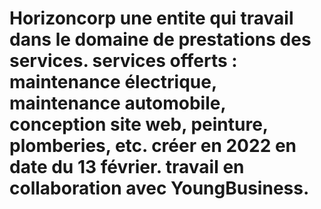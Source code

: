 # Horizoncorp une entite qui travail dans le domaine de prestations des services. services offerts : maintenance électrique, maintenance automobile, conception site web, peinture, plomberies, etc. créer en 2022 en date du 13 février. travail en collaboration avec YoungBusiness.
